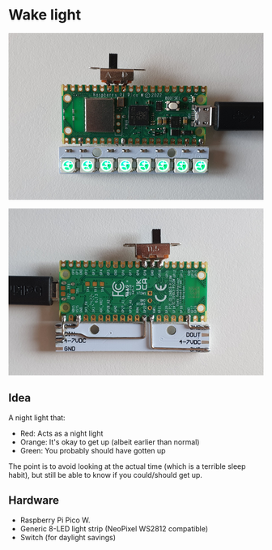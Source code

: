 # Wake light

![](img/front.png)

![](img/back.png)

## Idea

A night light that:

 - Red: Acts as a night light
 - Orange: It's okay to get up (albeit earlier than normal)
 - Green: You probably should have gotten up

The point is to avoid looking at the actual time (which is a terrible sleep
habit), but still be able to know if you could/should get up.

## Hardware

 - Raspberry Pi Pico W.
 - Generic 8-LED light strip (NeoPixel WS2812 compatible)
 - Switch (for daylight savings)
